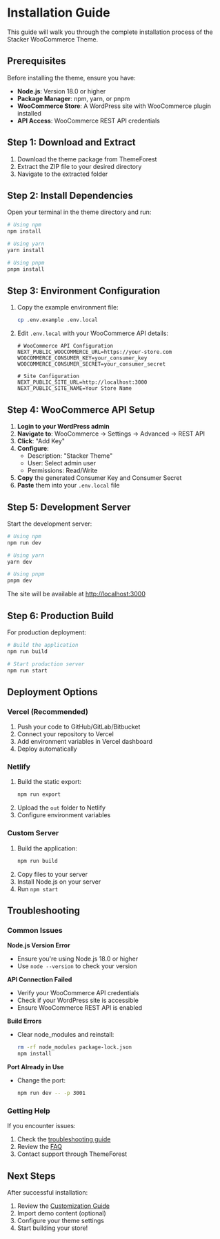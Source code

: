 # Installation Guide

This guide will walk you through the complete installation process of the Stacker WooCommerce Theme.

## Prerequisites

Before installing the theme, ensure you have:

- **Node.js**: Version 18.0 or higher
- **Package Manager**: npm, yarn, or pnpm
- **WooCommerce Store**: A WordPress site with WooCommerce plugin installed
- **API Access**: WooCommerce REST API credentials

## Step 1: Download and Extract

1. Download the theme package from ThemeForest
2. Extract the ZIP file to your desired directory
3. Navigate to the extracted folder

## Step 2: Install Dependencies

Open your terminal in the theme directory and run:

```bash
# Using npm
npm install

# Using yarn
yarn install

# Using pnpm
pnpm install
```

## Step 3: Environment Configuration

1. Copy the example environment file:
   ```bash
   cp .env.example .env.local
   ```

2. Edit `.env.local` with your WooCommerce API details:
   ```env
   # WooCommerce API Configuration
   NEXT_PUBLIC_WOOCOMMERCE_URL=https://your-store.com
   WOOCOMMERCE_CONSUMER_KEY=your_consumer_key
   WOOCOMMERCE_CONSUMER_SECRET=your_consumer_secret
   
   # Site Configuration
   NEXT_PUBLIC_SITE_URL=http://localhost:3000
   NEXT_PUBLIC_SITE_NAME=Your Store Name
   ```

## Step 4: WooCommerce API Setup

1. **Login to your WordPress admin**
2. **Navigate to**: WooCommerce → Settings → Advanced → REST API
3. **Click**: "Add Key"
4. **Configure**:
   - Description: "Stacker Theme"
   - User: Select admin user
   - Permissions: Read/Write
5. **Copy** the generated Consumer Key and Consumer Secret
6. **Paste** them into your `.env.local` file

## Step 5: Development Server

Start the development server:

```bash
# Using npm
npm run dev

# Using yarn
yarn dev

# Using pnpm
pnpm dev
```

The site will be available at [http://localhost:3000](http://localhost:3000)

## Step 6: Production Build

For production deployment:

```bash
# Build the application
npm run build

# Start production server
npm run start
```

## Deployment Options

### Vercel (Recommended)

1. Push your code to GitHub/GitLab/Bitbucket
2. Connect your repository to Vercel
3. Add environment variables in Vercel dashboard
4. Deploy automatically

### Netlify

1. Build the static export:
   ```bash
   npm run export
   ```
2. Upload the `out` folder to Netlify
3. Configure environment variables

### Custom Server

1. Build the application:
   ```bash
   npm run build
   ```
2. Copy files to your server
3. Install Node.js on your server
4. Run `npm start`

## Troubleshooting

### Common Issues

**Node.js Version Error**
- Ensure you're using Node.js 18.0 or higher
- Use `node --version` to check your version

**API Connection Failed**
- Verify your WooCommerce API credentials
- Check if your WordPress site is accessible
- Ensure WooCommerce REST API is enabled

**Build Errors**
- Clear node_modules and reinstall:
  ```bash
  rm -rf node_modules package-lock.json
  npm install
  ```

**Port Already in Use**
- Change the port:
  ```bash
  npm run dev -- -p 3001
  ```

### Getting Help

If you encounter issues:
1. Check the [troubleshooting guide](troubleshooting.md)
2. Review the [FAQ](faq.md)
3. Contact support through ThemeForest

## Next Steps

After successful installation:
1. Review the [Customization Guide](customization.md)
2. Import demo content (optional)
3. Configure your theme settings
4. Start building your store!

